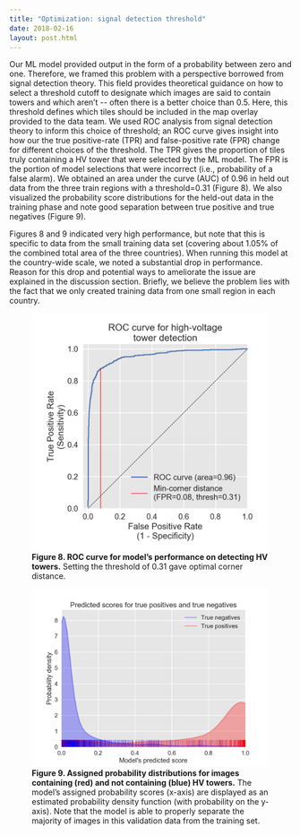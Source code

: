 ```yaml
---
title: "Optimization: signal detection threshold"
date: 2018-02-16
layout: post.html
---
```


Our ML model provided output in the form of a probability between zero and one. Therefore, we framed this problem with a perspective borrowed from signal detection theory. This field provides theoretical guidance on how to select a threshold cutoff to designate which images are said to contain towers and which aren’t -- often there is a better choice than 0.5. Here, this threshold defines which tiles should be included in the map overlay provided to the data team. We used ROC analysis from signal detection theory to inform this choice of threshold; an ROC curve gives insight into how our the true positive-rate (TPR) and false-positive rate (FPR) change for different choices of the threshold. The TPR gives the proportion of tiles truly containing a HV tower that were selected by the ML model. The FPR is the portion of model selections that were incorrect (i.e., probability of a false alarm). We obtained an area under the curve (AUC) of 0.96 in held out data from the three train regions with a threshold=0.31 (Figure 8). We also visualized the probability score distributions  for the held-out data in the training phase and note good separation between true positive and true negatives (Figure 9).

Figures 8 and 9 indicated very high performance, but note that this is specific to data from the small training data set (covering about 1.05% of the combined total area of the three countries). When running this model at the country-wide scale, we noted a substantial drop in performance. Reason for this drop and potential ways to ameliorate the issue are explained in the discussion section. Briefly, we believe the problem lies with the fact that we only created training data from one small region in each country.

<figure class="align-center">
  <img src="/assets/graphics/content/results_plots/roc_0129_052307.png" alt="ROC Curve" />
  <figcaption><b>Figure 8. ROC curve for model’s performance on detecting HV towers.</b> Setting the threshold of 0.31 gave optimal corner distance. </figcaption>
</figure>


<figure class="align-center">
  <img src="/assets/graphics/content/results_plots/dist_fpr_tpr_0129_052307.png" alt="Model’s assigned probabilities for images containing and not containing HV towers." />
  <figcaption><b>Figure 9. Assigned probability distributions for images containing (red) and not containing (blue) HV towers.</b> The model’s assigned probability scores (x-axis) are displayed as an estimated probability density function (with probability on the y-axis). Note that the model is able to properly separate the majority of images in this validation data from the training set.</figcaption>
</figure>
